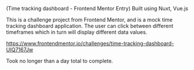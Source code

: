 (Time tracking dashboard - Frontend Mentor Entry)
Built using Nuxt, Vue.js

This is a challenge project from Frontend Mentor, and is a mock time tracking dashboard application. The user can click between different timeframes which in turn will display different data values.

https://www.frontendmentor.io/challenges/time-tracking-dashboard-UIQ7167Jw

Took no longer than a day total to complete.
